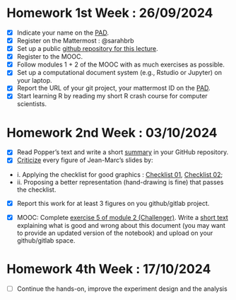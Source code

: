 # Homework 1st Week : 26/09/2024

- [x] Indicate your name on the [PAD](https://codimd.math.cnrs.fr/s/GYhTSQxFu#Welcome-to-the-SMPE-2024-2025-pad).
- [x] Register on the Mattermost : @sarahbrb
- [x] Set up a public [github repository for this lecture](https://github.com/sarahbrb/SMPE_M2-MoSIG_ENSIMAG_DSAI).
- [x] Register to the MOOC.
- [x] Follow modules 1 + 2 of the MOOC with as much exercises as possible.
- [x] Set up a computational document system (e.g., Rstudio or Jupyter) on your laptop.
- [x] Report the URL of your git project, your mattermost ID on the [PAD](https://codimd.math.cnrs.fr/s/GYhTSQxFu#Welcome-to-the-SMPE-2024-2025-pad).
- [x] Start learning R by reading my short R crash course for computer scientists.

# Homework 2nd Week : 03/10/2024

- [x] Read Popper’s text and write a short [summary](https://github.com/sarahbrb/SMPE_M2-MoSIG_ENSIMAG_DSAI/blob/main/Summary%20of%20Karl%20Popper's%20Conjectures%20and%20Refutations.md) in your GitHub repository.
- [x] [Criticize](https://github.com/sarahbrb/SMPE_M2-MoSIG_ENSIMAG_DSAI/blob/main/Critique%20of%20Figures.md) every figure of Jean-Marc’s slides by:
 * i. Applying the checklist for good graphics : [Checklist 01](https://github.com/alegrand/SMPE/blob/master/sessions/2021_10_Grenoble/02_Check-list-good-graphics-tableau-en.pdf), [Checklist 02](https://github.com/alegrand/SMPE/blob/master/sessions/2021_10_Grenoble/02_Check-list-good-graphics-en.pdf);
 * ii. Proposing a better representation (hand-drawing is fine) that passes the checklist.
- [x] Report this work for at least 3 figures on you github/gitlab project.
- [x] MOOC: Complete [exercise 5 of module 2 (Challenger)](https://lms.fun-mooc.fr/courses/course-v1:inria+41016+self-paced/courseware/66bc811404b8481da5f794de54681c5e/8b8b358fa16b47b2ab2b156ebdd1dc05/). Write a [short text](https://github.com/sarahbrb/SMPE_M2-MoSIG_ENSIMAG_DSAI/blob/main/Exercise5%20(Challenger).md) explaining what is good and wrong about this document (you may want to provide an updated version of the notebook) and upload on your github/gitlab space.


 # Homework 4th Week : 17/10/2024
- [ ] Continue the hands-on, improve the experiment design and the analysis



 

